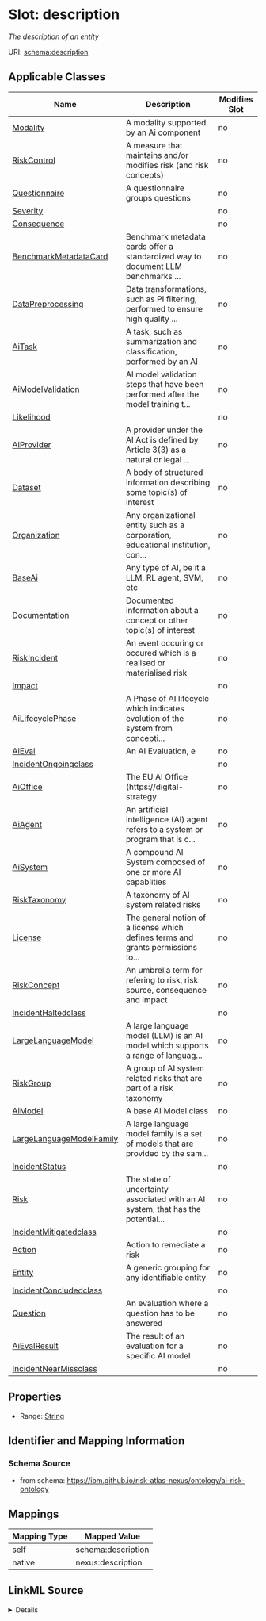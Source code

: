 

# Slot: description


_The description of an entity_





URI: [schema:description](http://schema.org/description)



<!-- no inheritance hierarchy -->





## Applicable Classes

| Name | Description | Modifies Slot |
| --- | --- | --- |
| [Modality](Modality.md) | A modality supported by an Ai component |  no  |
| [RiskControl](RiskControl.md) | A measure that maintains and/or modifies risk (and risk concepts) |  no  |
| [Questionnaire](Questionnaire.md) | A questionnaire groups questions |  no  |
| [Severity](Severity.md) |  |  no  |
| [Consequence](Consequence.md) |  |  no  |
| [BenchmarkMetadataCard](BenchmarkMetadataCard.md) | Benchmark metadata cards offer a standardized way to document LLM benchmarks ... |  no  |
| [DataPreprocessing](DataPreprocessing.md) | Data transformations, such as PI filtering, performed to ensure high quality ... |  no  |
| [AiTask](AiTask.md) | A task, such as summarization and classification, performed by an AI |  no  |
| [AiModelValidation](AiModelValidation.md) | AI model validation steps that have been performed after the model training t... |  no  |
| [Likelihood](Likelihood.md) |  |  no  |
| [AiProvider](AiProvider.md) | A provider under the AI Act is defined by Article 3(3) as a natural or legal ... |  no  |
| [Dataset](Dataset.md) | A body of structured information describing some topic(s) of interest |  no  |
| [Organization](Organization.md) | Any organizational entity such as a corporation, educational institution, con... |  no  |
| [BaseAi](BaseAi.md) | Any type of AI, be it a LLM, RL agent, SVM, etc |  no  |
| [Documentation](Documentation.md) | Documented information about a concept or other topic(s) of interest |  no  |
| [RiskIncident](RiskIncident.md) | An event occuring or occured which is a realised or materialised risk |  no  |
| [Impact](Impact.md) |  |  no  |
| [AiLifecyclePhase](AiLifecyclePhase.md) | A Phase of AI lifecycle which indicates evolution of the system from concepti... |  no  |
| [AiEval](AiEval.md) | An AI Evaluation, e |  no  |
| [IncidentOngoingclass](IncidentOngoingclass.md) |  |  no  |
| [AiOffice](AiOffice.md) | The EU AI Office (https://digital-strategy |  no  |
| [AiAgent](AiAgent.md) | An artificial intelligence (AI) agent refers to a system or program that is c... |  no  |
| [AiSystem](AiSystem.md) | A compound AI System composed of one or more AI capablities |  no  |
| [RiskTaxonomy](RiskTaxonomy.md) | A taxonomy of AI system related risks |  no  |
| [License](License.md) | The general notion of a license which defines terms and grants permissions to... |  no  |
| [RiskConcept](RiskConcept.md) | An umbrella term for refering to risk, risk source, consequence and impact |  no  |
| [IncidentHaltedclass](IncidentHaltedclass.md) |  |  no  |
| [LargeLanguageModel](LargeLanguageModel.md) | A large language model (LLM) is an AI model which supports a range of languag... |  no  |
| [RiskGroup](RiskGroup.md) | A group of AI system related risks that are part of a risk taxonomy |  no  |
| [AiModel](AiModel.md) | A base AI Model class |  no  |
| [LargeLanguageModelFamily](LargeLanguageModelFamily.md) | A large language model family is a set of models that are provided by the sam... |  no  |
| [IncidentStatus](IncidentStatus.md) |  |  no  |
| [Risk](Risk.md) | The state of uncertainty associated with an AI system, that has the potential... |  no  |
| [IncidentMitigatedclass](IncidentMitigatedclass.md) |  |  no  |
| [Action](Action.md) | Action to remediate a risk |  no  |
| [Entity](Entity.md) | A generic grouping for any identifiable entity |  no  |
| [IncidentConcludedclass](IncidentConcludedclass.md) |  |  no  |
| [Question](Question.md) | An evaluation where a question has to be answered |  no  |
| [AiEvalResult](AiEvalResult.md) | The result of an evaluation for a specific AI model |  no  |
| [IncidentNearMissclass](IncidentNearMissclass.md) |  |  no  |







## Properties

* Range: [String](String.md)





## Identifier and Mapping Information







### Schema Source


* from schema: https://ibm.github.io/risk-atlas-nexus/ontology/ai-risk-ontology




## Mappings

| Mapping Type | Mapped Value |
| ---  | ---  |
| self | schema:description |
| native | nexus:description |




## LinkML Source

<details>
```yaml
name: description
description: The description of an entity
from_schema: https://ibm.github.io/risk-atlas-nexus/ontology/ai-risk-ontology
rank: 1000
slot_uri: schema:description
alias: description
domain_of:
- Entity
range: string

```
</details>